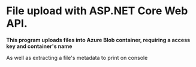 # File upload with ASP.NET Core Web API.
<p><b> This program uploads files into Azure Blob container, requiring a access key and container's name </b> </p>
<p> As well as extracting a file's metadata to print on console </p>
